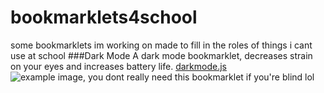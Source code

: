# bookmarklets4school
some bookmarklets im working on made to fill in the roles of things i cant use at school
###Dark Mode
A dark mode bookmarklet, decreases strain on your eyes and increases battery life.
[darkmode.js](https://github.com/lukasexists/bookmarklets/blob/main/darkmode.js)
![example image, you dont really need this bookmarklet if you're blind lol](https://github.com/lukasexists/bookmarklets/raw/main/img/Screenshot%202022-10-14%209.29.45%20AM.png)
